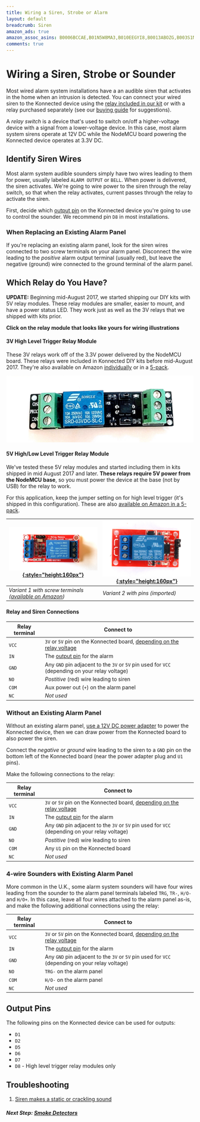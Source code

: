 ```yaml
---
title: Wiring a Siren, Strobe or Alarm
layout: default
breadcrumb: Siren
amazon_ads: true
amazon_assoc_asins: B0006BCCAE,B01N5W8MA3,B010EEGYI8,B0013ABOZG,B003S1NQ2C,B01E9P0G5K
comments: true
---
```


# Wiring a Siren, Strobe or Sounder

Most wired alarm system installations have a an audible siren that activates in the home when an intrusion is detected.
You can connect your wired siren to the Konnected device using the [relay included in our kit](https://store.konnected.io/products/wired-alarm-system-complete-kit)
or with a relay purchased separately (see our [buying guide](/security-alarm-system/buying-guide) for suggestions).
 
A _relay switch_ is a device that's used to switch on/off a higher-voltage device with a signal from a lower-voltage device.
In this case, most alarm system sirens operate at 12V DC while the NodeMCU board powering the Konnected device operates
at 3.3V DC.


## Identify Siren Wires

Most alarm system audible sounders simply have two wires leading to them for power, usually labeled `ALARM OUTPUT`
or `BELL`. When power is delivered, the siren activates. We're going to wire power to the siren through the relay
switch, so that when the relay activates, current passes through the relay to activate the siren.

First, decide which [output pin](#output-pins) on the Konnected device you're going to use to control the sounder. We 
recommend pin `D8` in most installations. 

### When Replacing an Existing Alarm Panel

If you're replacing an existing alarm panel, look for the siren wires connected to two screw terminals
on your alarm panel. Disconnect the wire leading to the _positive_ alarm output terminal (usually red), but leave the
negative (ground) wire connected to the ground terminal of the alarm panel.

## Which Relay do You Have?

**UPDATE:** Beginning mid-August 2017, we started shipping our DIY kits with 5V relay modules. These relay modules
are smaller, easier to mount, and have a power status LED. They work just as well as the 3V relays that we shipped with
kits prior.

**Click on the relay module that looks like yours for wiring illustrations**

#### 3V High Level Trigger Relay Module
These 3V relays work off of the 3.3V power delivered by the NodeMCU board. These relays were included in Konnected DIY
kits before mid-August 2017. They're also available on Amazon [individually](https://www.amazon.com/Icstation-Channel-3V-Optocoupler-Development/dp/B01FK11HV4/ref=as_li_ss_tl?ie=UTF8&qid=1503174798&sr=8-2&keywords=icstation+3v+relay&linkCode=ll1&tag=konnected-io-20&linkId=b4310d1b35773f41b3273617b106988d)
or in a [5-pack](https://www.amazon.com/3V-Relay-Module-Optocoupler-Development/dp/B01M0E6SQM/ref=as_li_ss_tl?ie=UTF8&qid=1503174798&sr=8-1&keywords=icstation+3v+relay&linkCode=ll1&tag=konnected-io-20&linkId=8a08b0b32305b3dca82af3c1e76dd57b).

[![](/assets/images/3v-relay-hi.png)](/security-alarm-system/wiring/siren/3v-high-level-relay)

#### 5V High/Low Level Trigger Relay Module
We've tested these 5V relay modules and started including them in kits shipped in mid August 2017 and later. **These relays
require 5V power from the NodeMCU base**, so you must power the device at the base (not by USB) for the relay to work.

For this application, keep the jumper setting on for high level trigger (it's shipped in this configuration). These are
also [available on Amazon in a 5-pack](https://www.amazon.com/gp/product/B00XAGT052/ref=as_li_ss_tl?ie=UTF8&psc=1&linkCode=ll1&tag=konnected-io-20&linkId=edde017f27ebdaa43cf06dfaee293823).

| [![](/assets/images/5v-relay-hi-low.jpg){:style="height:160px"}](/security-alarm-system/wiring/siren/5v-hi-lo-level-relay-1) | [![](/assets/images/5v-relay-hi-low-cn.jpg){:style="height:160px"}](/security-alarm-system/wiring/siren/5v-hi-lo-level-relay-2) |  
|---|---|
|_Variant 1 with screw terminals ([available on Amazon](https://www.amazon.com/gp/product/B00XAGT052/ref=as_li_ss_tl?ie=UTF8&psc=1&linkCode=ll1&tag=konnected-io-20&linkId=edde017f27ebdaa43cf06dfaee293823))_ | _Variant 2 with pins (imported)_   |


#### Relay and Siren Connections

| Relay terminal | Connect to |
| -------------- | ---------- |
| `VCC`          | `3V` or `5V` pin on the Konnected board, [depending on the relay voltage](#which-relay-do-you-have)|
| `IN`           | The [output pin](#output-pins) for the alarm|
| `GND`          | Any `GND` pin adjacent to the `3V` or `5V` pin used for `VCC` (depending on your relay voltage) |
| `NO`           | _Postitive_ (red) wire leading to siren |
| `COM`          | Aux power out (`+`) on the alarm panel |
| `NC`           | _Not used_ |

### Without an Existing Alarm Panel

Without an existing alarm panel, [use a 12V DC power adapter](/security-alarm-system/wiring/power) to power the Konnected device,
then we can draw power from the Konnected board to also power the siren.

Connect the _negative_ or _ground_ wire leading to the siren to a `GND` pin on the bottom left of the Konnected board 
(near the power adapter plug and `U1` pins).

Make the following connections to the relay:

| Relay terminal | Connect to |
| -------------- | ---------- |
| `VCC`          | `3V` or `5V` pin on the Konnected board, [depending on the relay voltage](#which-relay-do-you-have)|
| `IN`           | The [output pin](#output-pins) for the alarm|
| `GND`          | Any `GND` pin adjacent to the `3V` or `5V` pin used for `VCC` (depending on your relay voltage) |
| `NO`           | _Postitive_ (red) wire leading to siren |
| `COM`          | Any `U1` pin on the Konnected board |
| `NC`           | _Not used_ |

### 4-wire Sounders with Existing Alarm Panel

More common in the U.K., some alarm system sounders will have four wires leading from the sounder to the alarm panel
terminals labeled `TRG`, `TR-`, `H/O-` and `H/O+`. In this case, leave all four wires attached to the alarm panel as-is,
 and make the following additional connections using the relay: 

| Relay terminal | Connect to |
| -------------- | ---------- |
| `VCC`          |  `3V` or `5V` pin on the Konnected board, [depending on the relay voltage](#which-relay-do-you-have)|
| `IN`           | The [output pin](#output-pins) for the alarm|
| `GND`          | Any `GND` pin adjacent to the `3V` or `5V` pin used for `VCC` (depending on your relay voltage) |
| `NO`           | `TRG-` on the alarm panel |
| `COM`          | `H/O-` on the alarm panel |
| `NC`           | _Not used_ |

## Output Pins

The following pins on the Konnected device can be used for outputs:
* `D1`
* `D2`
* `D5`
* `D6`
* `D7`
* `D8` - High level trigger relay modules only 

## Troubleshooting 

1. [Siren makes a static or crackling sound](/security-alarm-system/troubleshooting/siren-static)


##### **Next Step:** [Smoke Detectors](/security-alarm-system/wiring/smoke-detectors)